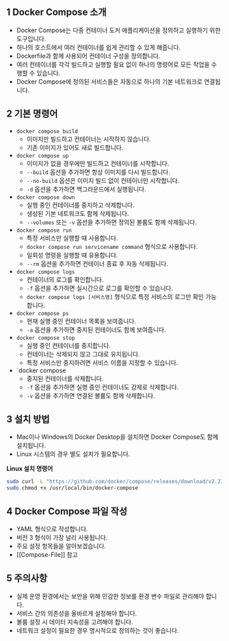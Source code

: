 ##  1 Docker Compose 소개

- Docker Compose는 다중 컨테이너 도커 애플리케이션을 정의하고 실행하기 위한 도구입니다.
- 하나의 호스트에서 여러 컨테이너를 쉽게 관리할 수 있게 해줍니다.
- Dockerfile과 함께 사용되어 컨테이너 구성을 정의합니다.
- 여러 컨테이너를 각각 빌드하고 실행할 필요 없이 하나의 명령어로 모든 작업을 수행할 수 있습니다.
- Docker Compose에 정의된 서비스들은 자동으로 하나의 기본 네트워크로 연결됩니다.



##  2 기본 명령어

- `docker compose build`
	- 이미지만 빌드하고 컨테이너는 시작하지 않습니다.
	- 기존 이미지가 있어도 새로 빌드합니다.
- `docker compose up`
	- 이미지가 없을 경우에만 빌드하고 컨테이너를 시작합니다.
	- `--build` 옵션을 추가하면 항상 이미지를 다시 빌드합니다.
	- `--no-build` 옵션은 이미지 빌드 없이 컨테이너만 시작합니다.
	- `-d` 옵션을 추가하면 백그라운드에서 실행됩니다.
- `docker compose down`
	- 실행 중인 컨테이너를 중지하고 삭제합니다.
	- 생성된 기본 네트워크도 함께 삭제됩니다.
	- `--volumes` 또는 `-v` 옵션을 추가하면 정의된 볼륨도 함께 삭제됩니다.
- `docker compose run`
	- 특정 서비스만 실행할 때 사용합니다.
	- `docker compose run servicename command` 형식으로 사용합니다.
	- 일회성 명령을 실행할 때 유용합니다.
	- `--rm` 옵션을 추가하면 컨테이너 종료 후 자동 삭제됩니다.
- `docker compose logs`
	- 컨테이너의 로그를 확인합니다.
	- `-f` 옵션을 추가하면 실시간으로 로그를 확인할 수 있습니다.
	- `docker compose logs [서비스명]` 형식으로 특정 서비스의 로그만 확인 가능합니다.
- `docker compose ps`
	- 현재 실행 중인 컨테이너 목록을 보여줍니다.
	- `-a` 옵션을 추가하면 중지된 컨테이너도 함께 보여줍니다.
- `docker compose stop`
	- 실행 중인 컨테이너를 중지합니다.
	- 컨테이너는 삭제되지 않고 그대로 유지됩니다.
	- 특정 서비스만 중지하려면 서비스 이름을 지정할 수 있습니다.
- `docker compose 
	- 중지된 컨테이너를 삭제합니다.
	- `-f` 옵션을 추가하면 실행 중인 컨테이너도 강제로 삭제합니다.
	- `-v` 옵션을 추가하면 연결된 볼륨도 함께 삭제합니다.



##  3 설치 방법

- Mac이나 Windows의 Docker Desktop을 설치하면 Docker Compose도 함께 설치됩니다.
- Linux 시스템의 경우 별도 설치가 필요합니다.



**Linux 설치 명령어**

```bash
sudo curl -L "https://github.com/docker/compose/releases/download/v2.23.3/docker-compose-$(uname -s)-$(uname -m)" -o /usr/local/bin/docker-compose
sudo chmod +x /usr/local/bin/docker-compose
```



##  4 Docker Compose 파일 작성

- YAML 형식으로 작성합니다.
- 버전 3 형식이 가장 널리 사용됩니다.
- 주요 설정 항목들을 알아보겠습니다.
- [[Compose-File]] 참고



##  5 주의사항

- 실제 운영 환경에서는 보안을 위해 민감한 정보를 환경 변수 파일로 관리해야 합니다.
- 서비스 간의 의존성을 올바르게 설정해야 합니다.
- 볼륨 설정 시 데이터 지속성을 고려해야 합니다.
- 네트워크 설정이 필요한 경우 명시적으로 정의하는 것이 좋습니다.